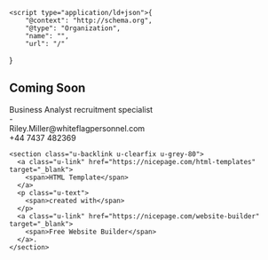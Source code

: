 <!DOCTYPE html>
<html style="font-size: 16px;" lang="en"><head>
    <meta name="viewport" content="width=device-width, initial-scale=1.0">
    <meta charset="utf-8">
    <meta name="keywords" content="​We only work with&nbsp;clients who want to&nbsp;challenge their business">
    <meta name="description" content="">
    <title>Page 2</title>
    <link rel="stylesheet" href="nicepage.css" media="screen">
<link rel="stylesheet" href="Page-2.css" media="screen">
    <script class="u-script" type="text/javascript" src="jquery-1.9.1.min.js" defer=""></script>
    <script class="u-script" type="text/javascript" src="nicepage.js" defer=""></script>
    <meta name="generator" content="Nicepage 6.2.4, nicepage.com">
    <link id="u-theme-google-font" rel="stylesheet" href="https://fonts.googleapis.com/css?family=Raleway:100,100i,200,200i,300,300i,400,400i,500,500i,600,600i,700,700i,800,800i,900,900i|Open+Sans:300,300i,400,400i,500,500i,600,600i,700,700i,800,800i">
    
    
    
    <script type="application/ld+json">{
		"@context": "http://schema.org",
		"@type": "Organization",
		"name": "",
		"url": "/"
}</script>
    <meta name="theme-color" content="#478ac9">
    <meta property="og:title" content="Page 2">
    <meta property="og:type" content="website">
    <link rel="canonical" href="/">
  <meta data-intl-tel-input-cdn-path="intlTelInput/"></head>
  <body data-home-page="https://website6121327.nicepage.io/Page-2.html?version=19638bb7-42a0-2466-1788-910702db60f8" data-home-page-title="Page 2" data-path-to-root="./" data-include-products="false" class="u-body u-xl-mode" data-lang="en"> 
    <section class="u-align-center u-clearfix u-image u-shading u-section-1" src="" data-image-width="256" data-image-height="256" id="sec-4b5b">
      <div class="u-clearfix u-sheet u-sheet-1">
        <h1 class="u-text u-text-default u-title u-text-1">Coming Soon<br>
        </h1>
        <p class="u-large-text u-text u-text-default u-text-variant u-text-2">Business Analyst recruitment specialist<br>-<br>Riley.Miller@whiteflagpersonnel.com<br>+44 7437 482369<br>
        </p>
      </div>
    </section>
    
    
    
    
    <section class="u-backlink u-clearfix u-grey-80">
      <a class="u-link" href="https://nicepage.com/html-templates" target="_blank">
        <span>HTML Template</span>
      </a>
      <p class="u-text">
        <span>created with</span>
      </p>
      <a class="u-link" href="https://nicepage.com/website-builder" target="_blank">
        <span>Free Website Builder</span>
      </a>. 
    </section>
  
</body></html>
